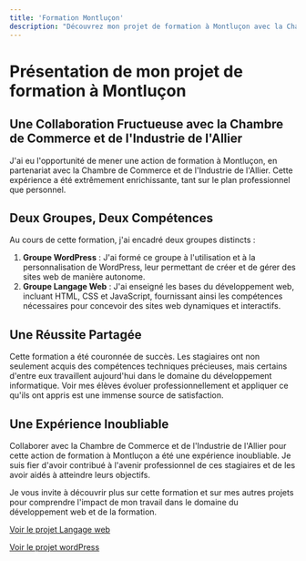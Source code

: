 ```yaml
---
title: 'Formation Montluçon'
description: "Découvrez mon projet de formation à Montluçon avec la Chambre de Commerce et de l'Industrie de l'Allier. Deux groupes formés au développement informatique, WordPress et langages web (HTML, CSS, JavaScript). Un succès avec des stagiaires maintenant professionnels du secteur."
---
```


# Présentation de mon projet de formation à Montluçon

## Une Collaboration Fructueuse avec la Chambre de Commerce et de l'Industrie de l'Allier

J'ai eu l'opportunité de mener une action de formation à Montluçon, en partenariat avec la Chambre de Commerce et de l'Industrie de l'Allier. Cette expérience a été extrêmement enrichissante, tant sur le plan professionnel que personnel.

## Deux Groupes, Deux Compétences

Au cours de cette formation, j'ai encadré deux groupes distincts :

1. **Groupe WordPress** : J'ai formé ce groupe à l'utilisation et à la personnalisation de WordPress, leur permettant de créer et de gérer des sites web de manière autonome.
2. **Groupe Langage Web** : J'ai enseigné les bases du développement web, incluant HTML, CSS et JavaScript, fournissant ainsi les compétences nécessaires pour concevoir des sites web dynamiques et interactifs.

## Une Réussite Partagée

Cette formation a été couronnée de succès. Les stagiaires ont non seulement acquis des compétences techniques précieuses, mais certains d'entre eux travaillent aujourd'hui dans le domaine du développement informatique. Voir mes élèves évoluer professionnellement et appliquer ce qu'ils ont appris est une immense source de satisfaction.

## Une Expérience Inoubliable

Collaborer avec la Chambre de Commerce et de l'Industrie de l'Allier pour cette action de formation à Montluçon a été une expérience inoubliable. Je suis fier d'avoir contribué à l'avenir professionnel de ces stagiaires et de les avoir aidés à atteindre leurs objectifs.

Je vous invite à découvrir plus sur cette formation et sur mes autres projets pour comprendre l'impact de mon travail dans le domaine du développement web et de la formation.

[Voir le projet Langage web](https://docs.google.com/document/d/1iQuuO4MflVoaPcmA9ofuPpg0F2q9J-gVDOaH6lcd7E4/edit?usp=sharing)

[Voir le projet wordPress](https://docs.google.com/document/d/1RJmy73RBTtyWzftp2CXKZokKCGff_UR-KRaZnvPUwz8/edit?usp=sharing)

